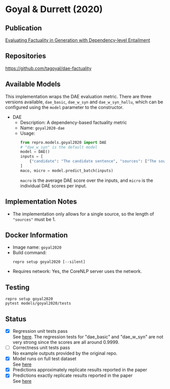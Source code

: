 # Goyal & Durrett (2020)

## Publication
[Evaluating Factuality in Generation with Dependency-level Entailment](https://aclanthology.org/2020.findings-emnlp.322/)

## Repositories
https://github.com/tagoyal/dae-factuality

## Available Models
This implementation wraps the DAE evaluation metric.
There are three versions available, `dae_basic`, `dae_w_syn` and `dae_w_syn_hallu`, which can be configured using the `model` parameter to the constructor.

- DAE
  - Description: A dependency-based factuality metric
  - Name: `goyal2020-dae`
  - Usage:
    ```python
    from repro.models.goyal2020 import DAE
    # "dae_w_syn" is the default model
    model = DAE()
    inputs = [
        {"candidate": "The candidate sentence", "sources": ["The source sentence"]}
    ]
    maco, micro = model.predict_batch(inputs)
    ```
    `macro` is the average DAE score over the inputs, and `micro` is the individual DAE scores per input.
    
## Implementation Notes
- The implementation only allows for a single source, so the length of `"sources"` must be 1.
    
## Docker Information
- Image name: `goyal2020`
- Build command:
  ```shell script
  repro setup goyal2020 [--silent]
  ```
- Requires network: Yes, the CoreNLP server uses the network.
  
## Testing
```shell script
repro setup goyal2020
pytest models/goyal2020/tests
```

## Status
- [x] Regression unit tests pass  
See [here](https://github.com/danieldeutsch/repro/actions/runs/1098509347).
The regression tests for "dae_basic" and "dae_w_syn" are not very strong since the scores are all around 0.9999.
- [ ] Correctness unit tests pass  
No example outputs provided by the original repo.
- [X] Model runs on full test dataset  
See [here](experiments/reproduce-results/Readme.md)
- [x] Predictions approximately replicate results reported in the paper  
- [x] Predictions exactly replicate results reported in the paper  
See [here](experiments/reproduce-results/Readme.md)
